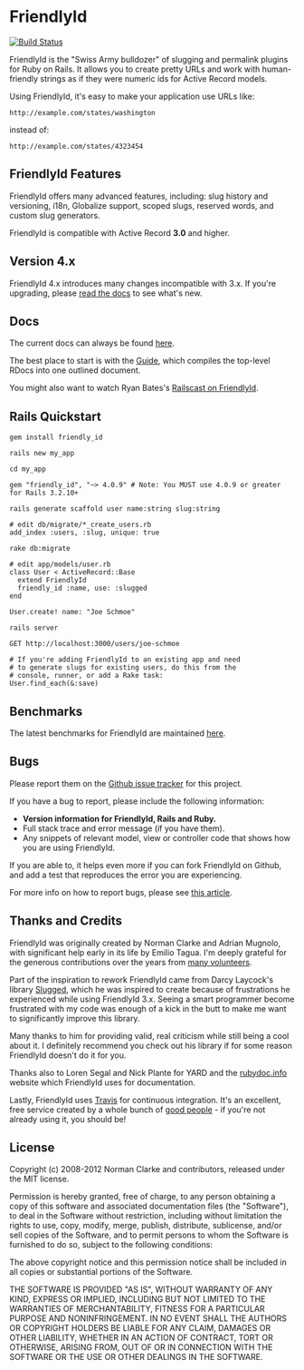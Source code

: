 # FriendlyId

[![Build Status](https://travis-ci.org/norman/friendly_id.png)](https://travis-ci.org/norman/friendly_id)

FriendlyId is the "Swiss Army bulldozer" of slugging and permalink plugins for
Ruby on Rails. It allows you to create pretty URLs and work with human-friendly
strings as if they were numeric ids for Active Record models.

Using FriendlyId, it's easy to make your application use URLs like:

    http://example.com/states/washington

instead of:

    http://example.com/states/4323454


## FriendlyId Features

FriendlyId offers many advanced features, including: slug history and
versioning, i18n, Globalize support, scoped slugs, reserved words, and custom
slug generators.

FriendlyId is compatible with Active Record **3.0** and higher.

## Version 4.x

FriendlyId 4.x introduces many changes incompatible with 3.x. If you're
upgrading, please [read the
docs](http://rubydoc.info/github/FriendlyId/friendly_id/4.0-stable/file/WhatsNew.md) to see what's
new.

## Docs

The current docs can always be found
[here](http://rubydoc.info/github/FriendlyId/friendly_id/4.0-stable/frames).

The best place to start is with the
[Guide](http://rubydoc.info/github/FriendlyId/friendly_id/4.0-stable/file/Guide.rdoc),
which compiles the top-level RDocs into one outlined document.

You might also want to watch Ryan Bates's [Railscast on FriendlyId](http://railscasts.com/episodes/314-pretty-urls-with-friendlyid).

## Rails Quickstart

    gem install friendly_id

    rails new my_app

    cd my_app

    gem "friendly_id", "~> 4.0.9" # Note: You MUST use 4.0.9 or greater for Rails 3.2.10+

    rails generate scaffold user name:string slug:string

    # edit db/migrate/*_create_users.rb
    add_index :users, :slug, unique: true

    rake db:migrate

    # edit app/models/user.rb
    class User < ActiveRecord::Base
      extend FriendlyId
      friendly_id :name, use: :slugged
    end

    User.create! name: "Joe Schmoe"

    rails server

    GET http://localhost:3000/users/joe-schmoe

    # If you're adding FriendlyId to an existing app and need
    # to generate slugs for existing users, do this from the
    # console, runner, or add a Rake task:
    User.find_each(&:save)


## Benchmarks

The latest benchmarks for FriendlyId are maintained
[here](http://bit.ly/friendly-id-benchmarks).


## Bugs

Please report them on the [Github issue
tracker](http://github.com/norman/friendly_id/issues) for this project.

If you have a bug to report, please include the following information:

* **Version information for FriendlyId, Rails and Ruby.**
* Full stack trace and error message (if you have them).
* Any snippets of relevant model, view or controller code that shows how you
  are using FriendlyId.

If you are able to, it helps even more if you can fork FriendlyId on Github,
and add a test that reproduces the error you are experiencing.

For more info on how to report bugs, please see [this
article](http://yourbugreportneedsmore.info/).

## Thanks and Credits

FriendlyId was originally created by Norman Clarke and Adrian Mugnolo, with
significant help early in its life by Emilio Tagua. I'm deeply grateful for the
generous contributions over the years from [many
volunteers](https://github.com/norman/friendly_id/contributors).

Part of the inspiration to rework FriendlyId came from Darcy Laycock's library
[Slugged](https://github.com/Sutto/slugged), which he was inspired to create
because of frustrations he experienced while using FriendlyId 3.x. Seeing a
smart programmer become frustrated with my code was enough of a kick in the
butt to make me want to significantly improve this library.

Many thanks to him for providing valid, real criticism while still being a cool
about it. I definitely recommend you check out his library if for some reason
FriendlyId doesn't do it for you.

Thanks also to Loren Segal and Nick Plante for YARD and the
[rubydoc.info](http://rubydoc.info/) website which FriendlyId uses for
documentation.

Lastly, FriendlyId uses [Travis](http://travis-ci.org/) for continuous
integration. It's an excellent, free service created by a whole bunch of [good
people](https://github.com/travis-ci) - if you're not already using it, you
should be!

## License

Copyright (c) 2008-2012 Norman Clarke and contributors, released under the MIT
license.

Permission is hereby granted, free of charge, to any person obtaining a copy of
this software and associated documentation files (the "Software"), to deal in
the Software without restriction, including without limitation the rights to
use, copy, modify, merge, publish, distribute, sublicense, and/or sell copies
of the Software, and to permit persons to whom the Software is furnished to do
so, subject to the following conditions:

The above copyright notice and this permission notice shall be included in all
copies or substantial portions of the Software.

THE SOFTWARE IS PROVIDED "AS IS", WITHOUT WARRANTY OF ANY KIND, EXPRESS OR
IMPLIED, INCLUDING BUT NOT LIMITED TO THE WARRANTIES OF MERCHANTABILITY,
FITNESS FOR A PARTICULAR PURPOSE AND NONINFRINGEMENT. IN NO EVENT SHALL THE
AUTHORS OR COPYRIGHT HOLDERS BE LIABLE FOR ANY CLAIM, DAMAGES OR OTHER
LIABILITY, WHETHER IN AN ACTION OF CONTRACT, TORT OR OTHERWISE, ARISING FROM,
OUT OF OR IN CONNECTION WITH THE SOFTWARE OR THE USE OR OTHER DEALINGS IN THE
SOFTWARE.
